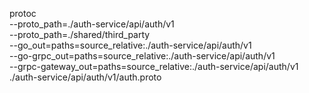 protoc \
  --proto_path=./auth-service/api/auth/v1 \
  --proto_path=./shared/third_party \
  --go_out=paths=source_relative:./auth-service/api/auth/v1 \
  --go-grpc_out=paths=source_relative:./auth-service/api/auth/v1 \
  --grpc-gateway_out=paths=source_relative:./auth-service/api/auth/v1 \
  ./auth-service/api/auth/v1/auth.proto